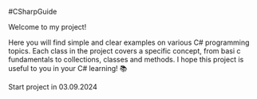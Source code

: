 #CSharpGuide  
 
Welcome to my project!

Here you will find simple and clear examples on various C# programming topics. Each class in the project covers a specific concept, from basi c fundamentals to collections, classes and methods.
I hope this project is useful to you in your C# learning! 📚 
   
  Start project in 03.09.2024
 
